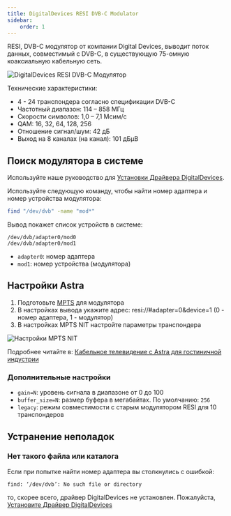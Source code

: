 ```yaml
---
title: DigitalDevices RESI DVB-C Modulator
sidebar:
    order: 1
---
```


RESI, DVB-C модулятор от компании Digital Devices, выводит поток данных, совместимый с DVB-C, в существующую 75-омную коаксиальную кабельную сеть.

![DigitalDevices RESI DVB-C Модулятор](https://cdn.cesbo.com/help/astra/delivery/broadcasting/resi-dvb-c-modulator/resi.png)

Технические характеристики:

- 4 - 24 транспондера согласно спецификации DVB-C
- Частотный диапазон: 114 – 858 МГц
- Скорости символов: 1,0 – 7,1 Мсим/с
- QAM: 16, 32, 64, 128, 256
- Отношение сигнал/шум: 42 дБ
- Выход на 8 каналах (на канал): 101 дБµВ

## Поиск модулятора в системе

Используйте наше руководство для [Установки Драйвера DigitalDevices](/en/astra/adapters/dd-driver/).

Используйте следующую команду, чтобы найти номер адаптера и номер устройства модулятора:

```sh
find "/dev/dvb" -name "mod*"
```

Вывод покажет список устройств в системе:

```
/dev/dvb/adapter0/mod0
/dev/dvb/adapter0/mod1
```

- `adapter0`: номер адаптера
- `mod1`: номер устройства (модулятора)

## Настройки Astra

1. Подготовьте [MPTS](/en/astra/streams/mpts/) для модулятора
2. В настройках вывода укажите адрес: resi://#adapter=0&device=1 (0 - номер адаптера, 1 - модулятор)
3. В настройках MPTS NIT настройте параметры транспондера

![Настройки MPTS NIT](https://cdn.cesbo.com/help/astra/delivery/broadcasting/resi-dvb-c-modulator/mpts-nit.png)

Подробнее читайте в: [Кабельное телевидение с Astra для гостиничной индустрии](/en/astra/use-cases/cable-television-with-astra-for-hospitality-industry)

### Дополнительные настройки

- `gain=N`: уровень сигнала в диапазоне от 0 до 100
- `buffer_size=N`: размер буфера в мегабайтах. По умолчанию: `256`
- `legacy`: режим совместимости с старым модулятором RESI для 10 транспондеров

## Устранение неполадок

### Нет такого файла или каталога

Если при попытке найти номер адаптера вы столкнулись с ошибкой:

```
find: ‘/dev/dvb’: No such file or directory
```

то, скорее всего, драйвер DigitalDevices не установлен. Пожалуйста, [Установите Драйвер DigitalDevices](/en/astra/adapters/dd-driver/)